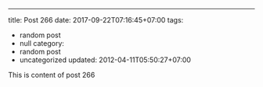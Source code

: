 ---
title: Post 266
date: 2017-09-22T07:16:45+07:00
tags:
  - random post
  - null
category:
  - random post
  - uncategorized
updated: 2012-04-11T05:50:27+07:00

This is content of post 266